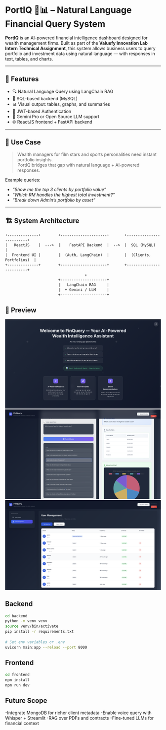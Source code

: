 # PortIQ 🧠📊 – Natural Language Financial Query System

**PortIQ** is an AI-powered financial intelligence dashboard designed for wealth management firms. Built as part of the **Valuefy Innovation Lab Intern Technical Assignment**, this system allows business users to query portfolio and investment data using natural language — with responses in text, tables, and charts.

---

## 🌟 Features

- 🔍 Natural Language Query using LangChain RAG
- 💾 SQL-based backend (MySQL)
- 📊 Visual output: tables, graphs, and summaries
- 🔐 JWT-based Authentication
- 🧠 Gemini Pro or Open Source LLM support
- 🌐 ReactJS frontend + FastAPI backend

---

## 🧠 Use Case

> Wealth managers for film stars and sports personalities need instant portfolio insights.  
> PortIQ bridges that gap with natural language + AI-powered responses.

Example queries:

- _“Show me the top 3 clients by portfolio value”_
- _“Which RM handles the highest total investment?”_
- _“Break down Admin’s portfolio by asset”_

---

## 🏗️ System Architecture

```plaintext
+--------------+        +---------------------+       +-------------------------+
|   ReactJS    |  --->  |    FastAPI Backend  |  -->  |  SQL (MySQL)            |
|  Frontend UI |        |  (Auth, LangChain)  |       |  (Clients, Portfolios)  |
+--------------+        +---------------------+       +-------------------------+
                                    ↓
                        +---------------------+
                        |   LangChain RAG     |
                        |  + Gemini / LLM     |
                        +---------------------+
```

## 📸 Preview

![Screenshot](preview.png)
![Screenshot](preview1.png)
![Screenshot](preview2.png)

## Backend

```bash
cd backend
python -m venv venv
source venv/bin/activate
pip install -r requirements.txt

# Set env variables or .env
uvicorn main:app --reload --port 8000
```

## Frontend

```bash
cd frontend
npm install
npm run dev
```

## Future Scope

-Integrate MongoDB for richer client metadata
-Enable voice query with Whisper + Streamlit
-RAG over PDFs and contracts
-Fine-tuned LLMs for financial context
